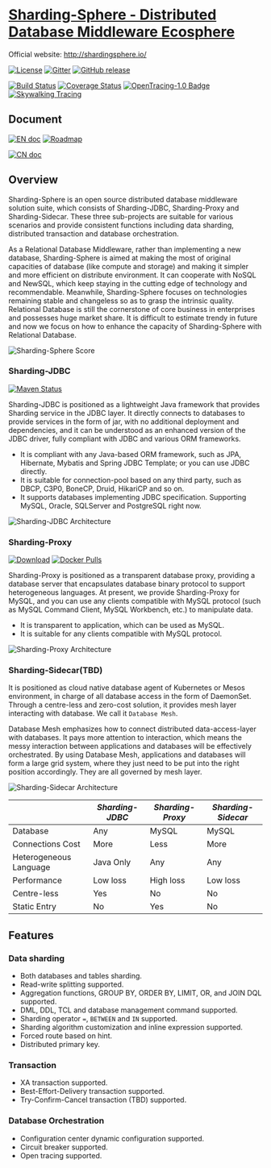 # [Sharding-Sphere - Distributed Database Middleware Ecosphere](http://shardingsphere.io/)

Official website: http://shardingsphere.io/

[![License](https://img.shields.io/badge/license-Apache%202-4EB1BA.svg)](https://www.apache.org/licenses/LICENSE-2.0.html)
[![Gitter](https://badges.gitter.im/shardingsphere/shardingsphere.svg)](https://gitter.im/shardingsphere/Lobby)
[![GitHub release](https://img.shields.io/github/release/sharding-sphere/sharding-sphere.svg)](https://github.com/sharding-sphere/sharding-sphere/releases)

[![Build Status](https://api.travis-ci.org/sharding-sphere/sharding-sphere.png?branch=master)](https://travis-ci.org/sharding-sphere/sharding-sphere)
[![Coverage Status](https://codecov.io/github/sharding-sphere/sharding-sphere/coverage.svg?branch=master)](https://codecov.io/github/sharding-sphere/sharding-sphere?branch=master)
[![OpenTracing-1.0 Badge](https://img.shields.io/badge/OpenTracing--1.0-enabled-blue.svg)](http://opentracing.io)
[![Skywalking Tracing](https://img.shields.io/badge/Skywalking%20Tracing-enable-brightgreen.svg)](https://github.com/OpenSkywalking/skywalking)

## Document

[![EN doc](https://img.shields.io/badge/document-English-blue.svg)](http://shardingsphere.io/document/current/en/)
[![Roadmap](https://img.shields.io/badge/roadmap-English-blue.svg)](ROADMAP.md)

[![CN doc](https://img.shields.io/badge/文档-中文版-blue.svg)](http://shardingsphere.io/document/current/cn/)

## Overview

Sharding-Sphere is an open source distributed database middleware solution suite, which consists of Sharding-JDBC, Sharding-Proxy and Sharding-Sidecar. These three sub-projects are suitable for various scenarios and provide consistent functions including data sharding, distributed transaction and database orchestration.

As a Relational Database Middleware, rather than implementing a new database, Sharding-Sphere is aimed at making the most of original capacities of database (like compute and storage) and making it simpler and more efficient on distribute environment. 
It can cooperate with NoSQL and NewSQL, which keep staying in the cutting edge of technology and recommendable. Meanwhile, Sharding-Sphere focuses on technologies remaining stable and changeless so as to grasp the intrinsic quality. 
Relational Database is still the cornerstone of core business in enterprises and possesses huge market share. It is difficult to estimate trendy in future and now we focus on how to enhance the capacity of Sharding-Sphere with Relational Database.

![Sharding-Sphere Score](http://ovfotjrsi.bkt.clouddn.com/sphere_scope_en.png)

### Sharding-JDBC

[![Maven Status](https://maven-badges.herokuapp.com/maven-central/io.shardingsphere/sharding-jdbc/badge.svg)](https://maven-badges.herokuapp.com/maven-central/io.shardingsphere/sharding-jdbc)

Sharding-JDBC is positioned as a lightweight Java framework that provides Sharding service in the JDBC layer. 
It directly connects to databases to provide services in the form of jar, with no additional deployment and dependencies, and it can be understood as an enhanced version of the JDBC driver, fully compliant with JDBC and various ORM frameworks.

* It is compliant with any Java-based ORM framework, such as JPA, Hibernate, Mybatis and Spring JDBC Template; or you can use JDBC directly.
* It is suitable for connection-pool based on any third party, such as DBCP, C3P0, BoneCP, Druid, HikariCP and so on.
* It supports databases implementing JDBC specification. Supporting MySQL, Oracle, SQLServer and PostgreSQL right now.

![Sharding-JDBC Architecture](http://ovfotjrsi.bkt.clouddn.com/sharding-jdbc-brief.png)

### Sharding-Proxy

[![Download](https://img.shields.io/badge/release-download-orange.svg)](https://github.com/sharding-sphere/sharding-sphere-doc/raw/master/dist/sharding-proxy-3.0.0.M2.tar.gz)
[![Docker Pulls](https://img.shields.io/docker/pulls/shardingsphere/sharding-proxy.svg)](https://store.docker.com/community/images/shardingsphere/sharding-proxy)

Sharding-Proxy is positioned as a transparent database proxy, providing a database server that encapsulates database binary protocol to support heterogeneous languages. 
At present, we provide Sharding-Proxy for MySQL, and you can use any clients compatible with MySQL protocol (such as MySQL Command Client, MySQL Workbench, etc.) to manipulate data.

* It is transparent to application, which can be used as MySQL.
* It is suitable for any clients compatible with MySQL protocol.

![Sharding-Proxy Architecture](http://ovfotjrsi.bkt.clouddn.com/sharding-proxy-brief_v2.png)

### Sharding-Sidecar(TBD)

It is positioned as cloud native database agent of Kubernetes or Mesos environment, in charge of all database access in the form of DaemonSet. 
Through a centre-less and zero-cost solution, it provides mesh layer interacting with database. We call it `Database Mesh`.

Database Mesh emphasizes how to connect distributed data-access-layer with databases. It pays more attention to interaction, which means the messy interaction between applications and databases will be effectively orchestrated. 
By using Database Mesh, applications and databases will form a large grid system, where they just need to be put into the right position accordingly. They are all governed by mesh layer.

![Sharding-Sidecar Architecture](http://ovfotjrsi.bkt.clouddn.com/sharding-sidecar-brief.png)

|                        | *Sharding-JDBC* | *Sharding-Proxy* | *Sharding-Sidecar* |
| ---------------------- | --------------- | ---------------- | ------------------ |
| Database               | Any             | MySQL            | MySQL              |
| Connections Cost       | More            | Less             | More               |
| Heterogeneous Language | Java Only       | Any              | Any                |
| Performance            | Low loss        | High loss        | Low loss           |
| Centre-less            | Yes             | No               | No                 |
| Static Entry           | No              | Yes              | No                 |

## Features

### Data sharding

* Both databases and tables sharding.
* Read-write splitting supported.
* Aggregation functions, GROUP BY, ORDER BY, LIMIT, OR, and JOIN DQL supported.
* DML, DDL, TCL and database management command supported.
* Sharding operator `=`, `BETWEEN` and `IN` supported.
* Sharding algorithm customization and inline expression supported.
* Forced route based on hint.
* Distributed primary key.

### Transaction

* XA transaction supported.
* Best-Effort-Delivery transaction supported.
* Try-Confirm-Cancel transaction (TBD) supported.

### Database Orchestration

* Configuration center dynamic configuration supported.
* Circuit breaker supported.
* Open tracing supported.

